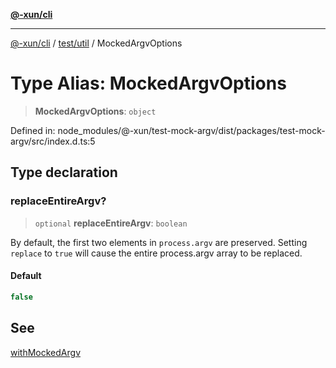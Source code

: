 [**@-xun/cli**](../../../README.md)

***

[@-xun/cli](../../../README.md) / [test/util](../README.md) / MockedArgvOptions

# Type Alias: MockedArgvOptions

> **MockedArgvOptions**: `object`

Defined in: node\_modules/@-xun/test-mock-argv/dist/packages/test-mock-argv/src/index.d.ts:5

## Type declaration

### replaceEntireArgv?

> `optional` **replaceEntireArgv**: `boolean`

By default, the first two elements in `process.argv` are preserved. Setting
`replace` to `true` will cause the entire process.argv array to be
replaced.

#### Default

```ts
false
```

## See

[withMockedArgv](../functions/withMockedArgv.md)
